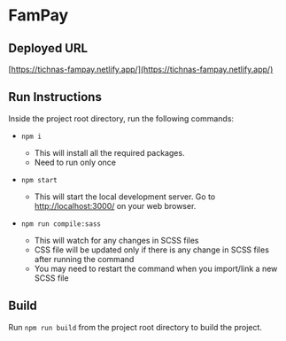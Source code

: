 # FamPay

## Deployed URL

[https://tichnas-fampay.netlify.app/](https://tichnas-fampay.netlify.app/)

## Run Instructions

Inside the project root directory, run the following commands:

- `npm i`

  - This will install all the required packages.
  - Need to run only once

- `npm start`

  - This will start the local development server. Go to [http://localhost:3000/](http://localhost:3000/) on your web browser.

- `npm run compile:sass`

  - This will watch for any changes in SCSS files
  - CSS file will be updated only if there is any change in SCSS files after running the command
  - You may need to restart the command when you import/link a new SCSS file

## Build

Run `npm run build` from the project root directory to build the project.
